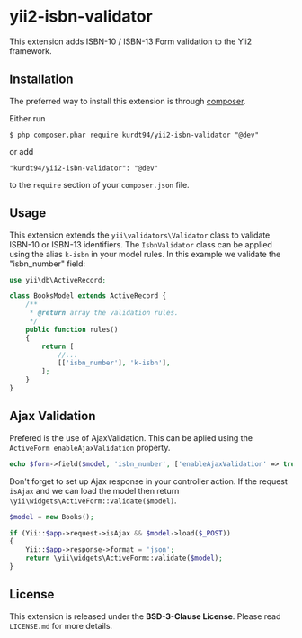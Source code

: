 
# yii2-isbn-validator
This extension adds ISBN-10 / ISBN-13 Form validation to the Yii2 framework. 

## Installation

The preferred way to install this extension is through [composer](http://getcomposer.org/download/).

Either run

```
$ php composer.phar require kurdt94/yii2-isbn-validator "@dev"
```

or add

```
"kurdt94/yii2-isbn-validator": "@dev"
```

to the ```require``` section of your `composer.json` file.

## Usage

This extension extends the `yii\validators\Validator` class to validate ISBN-10 or ISBN-13 identifiers.
The `IsbnValidator` class can be applied using the alias `k-isbn` in your model rules. In this example we validate the "isbn_number" field:

```php
use yii\db\ActiveRecord;

class BooksModel extends ActiveRecord {
    /**
     * @return array the validation rules.
     */
    public function rules()
    {
        return [
            //...
            [['isbn_number'], 'k-isbn'],
        ];
    }
}
```
## Ajax Validation

Prefered is the use of AjaxValidation. This can be aplied using the `ActiveForm enableAjaxValidation` property.

```php
echo $form->field($model, 'isbn_number', ['enableAjaxValidation' => true]);
```

Don't forget to set up Ajax response in your controller action. If the request `isAjax` and we can load the model
then return `\yii\widgets\ActiveForm::validate($model)`.

```php
$model = new Books();

if (Yii::$app->request->isAjax && $model->load($_POST))
{
    Yii::$app->response->format = 'json';
    return \yii\widgets\ActiveForm::validate($model);
}
```

## License
This extension is released under the **BSD-3-Clause License**. Please read `LICENSE.md` for more details.
